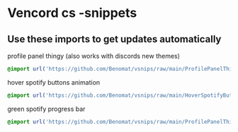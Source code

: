 # Vencord cs -snippets

## Use these imports to get updates automatically
profile panel thingy (also works with discords new themes)
```css
@import url('https://github.com/Benomat/vsnips/raw/main/ProfilePanelThingy.css');
```

hover spotify buttons animation
```css
@import url('https://github.com/Benomat/vsnips/raw/main/HoverSpotifyButtons.css');
```

green spotify progress bar
```css
@import url('https://github.com/Benomat/vsnips/raw/main/ProfilePanelThingy.css');
```
